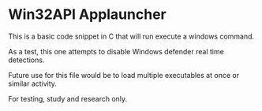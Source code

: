 # Win32API Applauncher

This is a basic code snippet in C that will run execute a windows command. 

As a test, this one attempts to disable Windows defender real time detections. 

Future use for this file would be to load multiple executables at once or similar activity. 

For testing, study and research only. 
